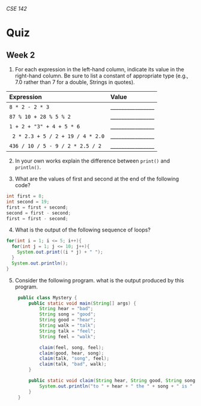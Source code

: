 _CSE 142_
# Quiz
## Week 2

1. For each expression in the left-hand column, indicate its value in the right-hand column.  Be sure to list a constant of appropriate type (e.g., 7.0 rather than 7 for a double, Strings in quotes).

  | __Expression__ | __Value__ |
  | :--- | :--- |
  | `8 * 2 - 2 * 3` | ________________ |
  | `87 % 10 + 28 % 5 % 2` | ________________ |
  | `1 + 2 + "3" + 4 + 5 * 6` | ________________ |
  | ` 2 * 2.3 + 5 / 2 + 19 / 4 * 2.0` | ________________ |
  |`436 / 10 / 5 - 9 / 2 * 2.5 / 2` | ________________|

2. In your own works explain the difference between `print()` and `println()`.

3. What are the values of first and second at the end of the following code? 

  ```java
  int first = 8;
  int second = 19;
  first = first + second;
  second = first - second;
  first = first - second;
  ```

4. What is the output of the following sequence of loops?
  ```java
  for(int i = 1; i <= 5; i++){
    for(int j = 1; j <= 10; j++){
      System.out.print((i * j) + " ");
    }
    System.out.println();
  }
  ```
  
5.  Consider the following program. what is the output produced by this program.

    ```java
     public class Mystery {
         public static void main(String[] args) {
             String hear = "bad";
             String song = "good";
             String good = "hear";
             String walk = "talk";
             String talk = "feel";
             String feel = "walk";
    
             claim(feel, song, feel);
             claim(good, hear, song);
             claim(talk, "song", feel);
             claim(talk, "bad", walk);
         }
    
         public static void claim(String hear, String good, String song) {
             System.out.println("to " + hear + " the " + song + " is " + good);
         }
     }
     ```
